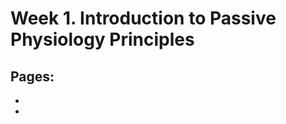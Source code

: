 # Week 1. Introduction to Passive Physiology Principles

## Pages:
- [](../week-1/Passive-Membrane-Properties.ipynb)
- [](../week-1/Passive-Membrane-Properties_Responses.ipynb)

